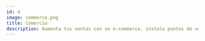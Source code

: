 ```yaml
---
id: 4
image: commerce.png
title: Comercio
description: Aumenta tus ventas con un e-commerce, instala puntos de venta con generación de boletas electrónicas en tus locales y revisa la actividad de tu negocio desde tu smartphone.
---
```

